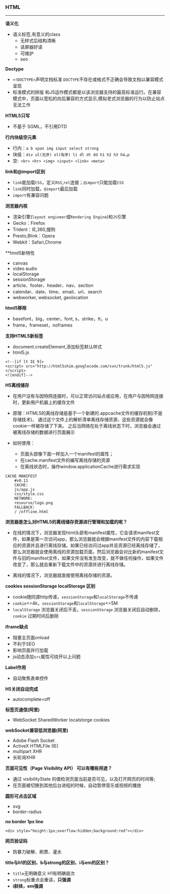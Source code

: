 
### HTML
---

**语义化**

- 语义标签,有意义的class 
  - 无样式后结构清晰
  - 读屏器好读
  - 可维护
  - seo 

**Doctype**

- `<!DOCTYPE>`声明文档标准
`DOCTYPE`不存在或格式不正确会导致文档以兼容模式呈现
- 标准模式的排版 和JS运作模式都是以该浏览器支持的最高标准运行。在兼容模式中，页面以宽松的向后兼容的方式显示,模拟老式浏览器的行为以防止站点无法工作

**HTML5只写 <!DOCTYPE HTML>**

- 不基于 SGML，不引用DTD

**行内块级空元素**

- 行内：`a b span img input select strong`
- 块级：`div ul(无序) ol(有序) li dl dt dd h1 h2 h3 h4…p`
- 空:` <br> <hr> <img> <input> <link> <meta>`

**link和@import区别**

- `link`能加载`CSS`，定义`RSS`,`rel`连接；`@import`只能加载`CSS`
- `link`同时加载，`@import`最后加载
- `import`有兼容问题

**浏览器内核**

- 渲染引擎(`layout engineer`或`Rendering Engine`)和`JS`引擎 
- Gecko：Firefox
- Trident：IE,360,搜狗
- Presto,Blink：Opera
- Webkit：Safari,Chrome

**html5新特性
  - canvas
  - video audio 
  - localStorage
  - sessionStorage
  - article、footer、header、nav、section
  - calendar、date、time、email、url、search
  - webworker, websocket, geolocation
  
**html5移除**
  - basefont，big，center，font, s，strike，tt，u
  - frame，frameset，noframes
  
**支持HTML5新标签**
  - document.createElement,添加标签默认样式
  - html5.js

```
<!--[if lt IE 9]>
<script> src="http://html5shim.googlecode.com/svn/trunk/html5.js"</script>
<![endif]-->
```


**H5离线储存**

- 在用户没有与因特网连接时，可以正常访问站点或应用，在用户与因特网连接时，更新用户机器上的缓存文件

- 原理：HTML5的离线存储是基于一个新建的.appcache文件的缓存机制(不是存储技术)，
通过这个文件上的解析清单离线存储资源，这些资源就会像cookie一样被存储了下来。
之后当网络在处于离线状态下时，浏览器会通过被离线存储的数据进行页面展示

- 如何使用：
  - 页面头部像下面一样加入一个manifest的属性；
  - 在cache.manifest文件的编写离线存储的资源
  - 在离线状态时，操作window.applicationCache进行需求实现
```
CACHE MANIFEST
    #v0.11
    CACHE:
    js/app.js
    css/style.css
    NETWORK:
    resourse/logo.png
    FALLBACK:
    / /offline.html
```

**浏览器是怎么对HTML5的离线储存资源进行管理和加载的呢？**

- 在线的情况下，浏览器发现html头部有manifest属性，它会请求manifest文件，如果是第一次访问app，那么浏览器就会根据manifest文件的内容下载相应的资源并且进行离线存储。如果已经访问过app并且资源已经离线存储了，那么浏览器就会使用离线的资源加载页面，然后浏览器会对比新的manifest文件与旧的manifest文件，如果文件没有发生改变，就不做任何操作，如果文件改变了，那么就会重新下载文件中的资源并进行离线存储。

- 离线的情况下，浏览器就直接使用离线存储的资源。

**cookies sessionStorage localStorage 区别**

- cookie随同源http传递，`sessionStorage`和`localStorage`不传递 
- `cookie`<=4k，`sessionStorage`和`localStorage`<=5M
- `localStorage` 浏览器关闭后不丢，`sessionStorage`  浏览器关闭后自动删除，`cookie`  过期时间后删除
  
**iframe缺点**

- 阻塞主页面onload
- 不利于SEO
- 影响页面并行加载
- js动态添加`src`属性可绕开以上问题

**Label作用**

- 自动聚焦表单控件

**H5关闭自动完成**

- autocomplete=off

**标签页通信(阿里)**

- WebSocket SharedWorker localstorge cookies
 
**webSocket兼容低浏览器(阿里)**

- Adobe Flash Socket 
- ActiveX HTMLFile (IE) 
- multipart XHR 
- 长轮询XHR

**页面可见性（Page Visibility API） 可以有哪些用途？**

- 通过 visibilityState 的值检测页面当前是否可见，以及打开网页的时间等;
- 在页面被切换到其他后台进程的时候，自动暂停音乐或视频的播放

**圆形可点击区域**
- svg
- border-radius

**no border 1px line**

```
<div style="height:1px;overflow:hidden;background:red"></div>
```

**网页验证码**

- 防暴力破解、刷票、灌水

**title与h1的区别、b与strong的区别、i与em的区别？**

- `title`无明确意义 H1有明确层次
- `strong`标重点会重读，<B>只强调
- i斜体，em强调



 
